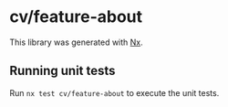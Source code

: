 # cv/feature-about

This library was generated with [Nx](https://nx.dev).

## Running unit tests

Run `nx test cv/feature-about` to execute the unit tests.
